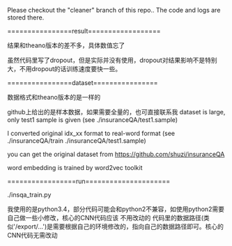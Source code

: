 Please checkout the "cleaner" branch of this repo.. The code and logs are stored there.

================result==================

结果和theano版本的差不多，具体数值忘了

虽然代码里写了dropout，但是实际并没有使用，dropout对结果影响不是特别大，不用dropout的话训练速度要快一些。

================dataset================

数据格式和theano版本的是一样的

github上给出的是样本数据，如果需要全量的，也可直接联系我
dataset is large, only test1 sample is given (see ./insuranceQA/test1.sample)

I converted original idx_xx format to real-word format (see ./insuranceQA/train ./insuranceQA/test1.sample)

you can get the original dataset from https://github.com/shuzi/insuranceQA

word embedding is trained by word2vec toolkit

=================run=====================

./insqa_train.py

我使用的是python3.4，部分代码可能会和python2不兼容，如使用python2需要自己做一些小修改，核心的CNN代码应该
不用改动的
代码里的数据路径(类似'/export/...')是需要根据自己的环境修改的，指向自己的数据路径即可。核心的CNN代码无需改动
